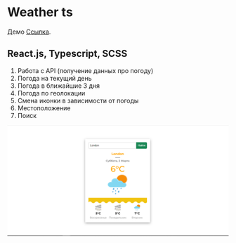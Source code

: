 # Weather ts

Демо [Ссылка](https://melodic-vacherin-6b4017.netlify.app/).

## React.js, Typescript, SCSS

1. Работа с API (получение данных про погоду)
2. Погода на текущий день
3. Погода в ближайшие 3 дня
4. Погода по геолокации
5. Смена иконки в зависимости от погоды
6. Местоположение
7. Поиск
   
![Скриншот](https://github.com/nurlan-dev-tiul/weather/blob/main/weather.png)
